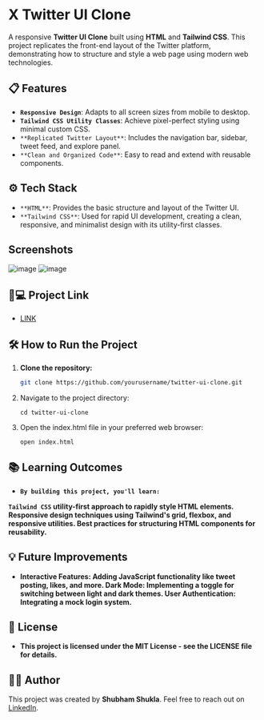 # X Twitter UI Clone

A responsive **Twitter UI Clone** built using **HTML** and **Tailwind CSS**. This project replicates the front-end layout of the Twitter platform, demonstrating how to structure and style a web page using modern web technologies.

## 📋 Features

- **`Responsive Design`**: Adapts to all screen sizes from mobile to desktop.
- **`Tailwind CSS Utility Classes`**: Achieve pixel-perfect styling using minimal custom CSS.
- `**Replicated Twitter Layout**`: Includes the navigation bar, sidebar, tweet feed, and explore panel.
- `**Clean and Organized Code**`: Easy to read and extend with reusable components.

## ⚙️ Tech Stack

- `**HTML**`: Provides the basic structure and layout of the Twitter UI.
- `**Tailwind CSS**`: Used for rapid UI development, creating a clean, responsive, and minimalist design with its utility-first classes.

## Screenshots
![image](https://github.com/user-attachments/assets/3f886891-5dc2-40a2-a23e-55ba180efd0c)
![image](https://github.com/user-attachments/assets/25584041-4b01-42a1-9541-a6108e2dc1bf)

##  🐙💻 Project Link
- [LINK](https://xtwitteruiio.netlify.app/)

## 🛠️ How to Run the Project

1. **Clone the repository:**
   ```bash
   git clone https://github.com/yourusername/twitter-ui-clone.git
   ```
2. Navigate to the project directory:
   ```
   cd twitter-ui-clone
   ```
3. Open the index.html file in your preferred web browser:
   ```
   open index.html
   ```   
   

## 📚 Learning Outcomes
- **`By building this project, you'll learn:`**

**`Tailwind CSS` utility-first approach to rapidly style HTML elements.
Responsive design techniques using Tailwind's grid, flexbox, and responsive utilities.
Best practices for structuring HTML components for reusability.**

## 💡 Future Improvements
- **Interactive Features: Adding JavaScript functionality like tweet posting, likes, and more.
Dark Mode: Implementing a toggle for switching between light and dark themes.
User Authentication: Integrating a mock login system.**

## 📝 License
- **This project is licensed under the MIT License - see the LICENSE file for details.**

## 👨‍💻 Author
This project was created by **Shubham Shukla**. Feel free to reach out on [LinkedIn](https://www.linkedin.com/in/shubham-shukla-62095032a/).

